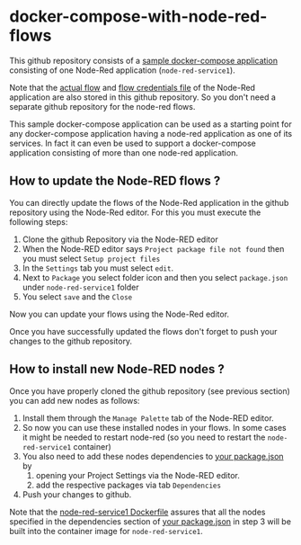 # docker-compose-with-node-red-flows

This github repository consists of a [sample docker-compose application](docker-compose.yml) consisting of one Node-Red application (`node-red-service1`).

Note that the [actual flow](node-red-service1/flows.json) and [flow credentials file](node-red-service1/flow_cred.json) of the Node-Red application are also stored in this github repository.  So you don't need a separate github repository for the node-red flows.

This sample docker-compose application can be used as a starting point for any docker-compose application having a node-red application as one of its services.  In fact it can even be used to support a docker-compose application consisting of more than one node-red application.

## How to update the Node-RED flows ?

You can directly update the flows of the Node-Red application in the github repository using the Node-Red editor.
For this you must execute the following steps:

1. Clone the github Repository via the Node-RED editor
2. When the Node-RED editor says `Project package file not found` then you must select `Setup project files`
3. In the `Settings` tab you must select `edit`.
4. Next to `Package` you select folder icon and then you select `package.json` under `node-red-service1` folder
5. You select `save` and the `Close`

Now you can update your flows using the Node-Red editor.

Once you have successfully updated the flows don't forget to push your changes to the github repository.

## How to install new Node-RED nodes ?

Once you have properly cloned the github repository (see previous section) you can add new nodes as follows:

1. Install them through the `Manage Palette` tab of the Node-RED editor.
2. So now you can use these installed nodes in your flows.  In some cases it might be needed to restart node-red (so you need to restart the `node-red-service1` container)
3. You also need to add these nodes dependencies to [your package.json](node-red-service1/package.json) by
   1. opening your Project Settings via the Node-RED editor.  
   2. add the respective packages via tab `Dependencies`
4. Push your changes to github.

Note that the [node-red-service1 Dockerfile](node-red-service1/Dockerfile) assures that all the nodes specified in the dependencies section of [your package.json](node-red-service1/package.json) in step 3 will be built into the container image for `node-red-service1`.

